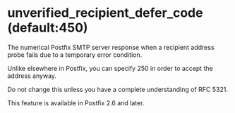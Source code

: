 # unverified_recipient_defer_code (default:450) 


The numerical Postfix SMTP server response when a recipient address
probe fails due to a temporary error condition.



Unlike elsewhere in Postfix, you can specify 250 in order to
accept the address anyway.



Do not change this unless you have a complete understanding of RFC 5321.



This feature is available in Postfix 2.6 and later.



